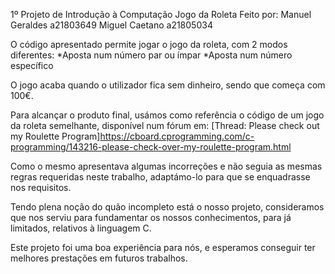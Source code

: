 1º Projeto de Introdução à Computação
Jogo da Roleta
Feito por:	Manuel Geraldes a21803649	Miguel Caetano a21805034

O código apresentado permite jogar o jogo da roleta, com 2 modos diferentes:
*Aposta num número par ou ímpar
*Aposta num número específico

O jogo acaba quando o utilizador fica sem dinheiro, sendo que começa com 100€.

Para alcançar o produto final, usámos como referência o código de um jogo da roleta semelhante, disponível num fórum em:
[Thread: Please check out my Roulette Program]https://cboard.cprogramming.com/c-programming/143216-please-check-over-my-roulette-program.html

Como o mesmo apresentava algumas incorreções e não seguia as mesmas regras requeridas neste trabalho, adaptámo-lo para que se enquadrasse nos requisitos.

Tendo plena noção do quão incompleto está o nosso projeto, consideramos que nos serviu para fundamentar os nossos conhecimentos, para já limitados, relativos à linguagem C.

Este projeto foi uma boa experiência para nós, e esperamos conseguir ter melhores prestações em futuros trabalhos.